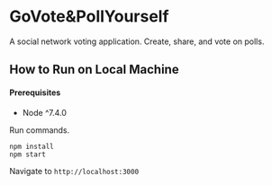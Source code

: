 # GoVote&PollYourself

A social network voting application. Create, share, and vote on polls.

## How to Run on Local Machine

#### Prerequisites

* Node ^7.4.0

Run commands.

    npm install
    npm start

Navigate to `http://localhost:3000`
